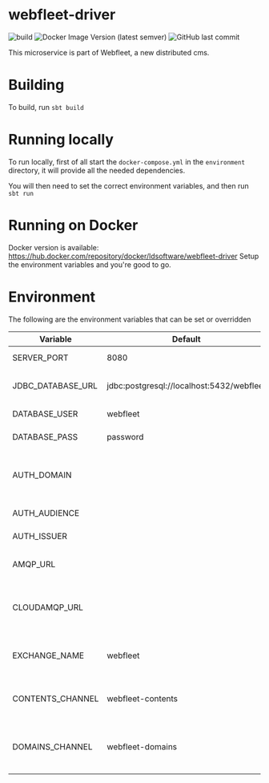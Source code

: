 # webfleet-driver
![build](https://github.com/LukeDS-it/webfleet-driver/workflows/build/badge.svg)
![Docker Image Version (latest semver)](https://img.shields.io/docker/v/ldsoftware/webfleet-driver)
![GitHub last commit](https://img.shields.io/github/last-commit/LukeDS-it/webfleet-driver)

This microservice is part of Webfleet, a new distributed cms.

# Building

To build, run `sbt build`

# Running locally

To run locally, first of all start the `docker-compose.yml` in the `environment` directory,
it will provide all the needed dependencies.

You will then need to set the correct environment variables, and then run `sbt run`

# Running on Docker

Docker version is available: https://hub.docker.com/repository/docker/ldsoftware/webfleet-driver
Setup the environment variables and you're good to go.

# Environment

The following are the environment variables that can be set or overridden

|      Variable        |                   Default                   |                                     Description                                           |
|----------------------|---------------------------------------------|-------------------------------------------------------------------------------------------|
| SERVER_PORT          | 8080                                        | HTTP Port where the application is exposed                                                |
| JDBC_DATABASE_URL    | jdbc:postgresql://localhost:5432/webfleet   | Full JDBC url for the postgresql database for akka persistence                            |
| DATABASE_USER        | webfleet                                    | Username to connect to the DB                                                             |
| DATABASE_PASS        | password                                    | Password to connect to the DB                                                             |
| AUTH_DOMAIN          |                                             | Domain of Auth0 compliant provider. Used to look for $AUTH_DOMAIN/.well-known/jwks.json   |
| AUTH_AUDIENCE        |                                             | Audience to validate the jwt token                                                        |
| AUTH_ISSUER          |                                             | Issuer to validate the jwt token                                                          |
| AMQP_URL             |                                             | URL of the rabbitmq instance in the form amqp://url.                                      |
| CLOUDAMQP_URL        |                                             | Alias for the AMQP_URL environment variable. For HEROKU compatibility                     |
| EXCHANGE_NAME        | webfleet                                    | Name of the message exchange that listeners will bind their queues to get content events  |
| CONTENTS_CHANNEL     | webfleet-contents                           | Channel name to use as routing key. Content events will be tagged with this value         | 
| DOMAINS_CHANNEL      | webfleet-domains                            | Name of the channel where domain events are published. See same value on webfleet-domains | 
